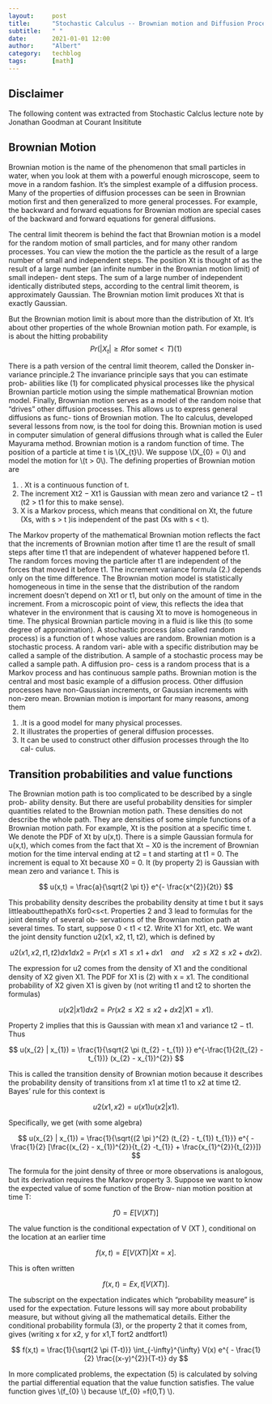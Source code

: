 ```yaml
---
layout:     post
title:      "Stochastic Calculus -- Brownian motion and Diffusion Process"
subtitle:   " "
date:       2021-01-01 12:00
author:     "Albert"
category:   techblog
tags:       [math]
---
```


<html>
<head>
  <meta charset="utf-8">
  <meta name="viewport" content="width=device-width">
  <title>MathJax example</title>
  <script src="https://polyfill.io/v3/polyfill.min.js?features=es6"></script>
  <script id="MathJax-script" async
          src="https://cdn.jsdelivr.net/npm/mathjax@3/es5/tex-mml-chtml.js">
  </script>
</head>
<body>
  
</body>
</html>

<h2 class="section-heading">Disclaimer </h2>

The following content was extracted from Stochastic Calclus lecture note by Jonathan Goodman at Courant Insititute 

<h2 class="section-heading">Brownian Motion </h2>

Brownian motion is the name of the phenomenon that small particles in water, when you look at them with a powerful enough microscope, seem to move in a random fashion. It’s the simplest example of a diffusion process.
Many of the properties of diffusion processes can be seen in Brownian motion first and then generalized to more general processes. For example, the backward and forward equations for Brownian motion are special cases of the backward and forward equations for general diffusions.

The central limit theorem is behind the fact that Brownian motion is a model for the random motion of small particles, and for many other random processes. You can view the motion the the particle as the result of a large number of small and independent steps. The position Xt is thought of as the result of a large number (an infinite number in the Brownian motion limit) of small indepen- dent steps. The sum of a large number of independent identically distributed steps, according to the central limit theorem, is approximately Gaussian. The Brownian motion limit produces Xt that is exactly Gaussian.

But the Brownian motion limit is about more than the distribution of Xt. It’s about other properties of the whole Brownian motion path. For example, is is about the hitting probability
$$
Pr(|X_{t}| \ge{R}  \text{for some} t< T) (1)
$$

<html>
  <body>
There is a path version of the central limit theorem, called the Donsker in- variance principle.2 The invariance principle says that you can estimate prob- abilities like (1) for complicated physical processes like the physical Brownian particle motion using the simple mathematical Brownian motion model.
</body>
</html>


<html>
  <body>
Finally, Brownian motion serves as a model of the random noise that “drives” other diffusion processes. This allows us to express general diffusions as func- tions of Brownian motion. The Ito calculus, developed several lessons from now, is the tool for doing this. Brownian motion is used in computer simulation of general diffusions through what is called the Euler Mayurama method.
</body>
</html>


<html>
  <body>
Brownian motion is a random function of time. The position of a particle at time t is \(X_{t}\). We suppose \(X_{0} = 0\) and model the motion for \(t > 0\). The defining properties of Brownian motion are
</body>
</html>

<ol>
<li>. Xt is a continuous function of t.</li>
<li>  The increment Xt2 − Xt1 is Gaussian with mean zero and variance t2 − t1
(t2 > t1 for this to make sense). </li>
<li> X is a Markov process, which means that conditional on Xt, the future
(Xs, with s > t )is independent of the past (Xs with s < t). </li>
</ol>

<html>
  <body>
  The Markov property of the mathematical Brownian motion reflects the fact that the increments of Brownian motion after time t1 are the result of small steps after time t1 that are independent of whatever happened before t1. The random forces moving the particle after t1 are independent of the forces that moved it before t1. The increment variance formula (2.) depends only on the time difference. The Brownian motion model is statistically homogeneous in time in the sense that the distribution of the random increment doesn’t depend on Xt1 or t1, but only on the amount of time in the increment. From a microscopic point of view, this reflects the idea that whatever in the environment that is causing Xt to move is homogeneous in time. The physical Brownian particle moving in a fluid is like this (to some degree of approximation).
</body>
</html>


<html>
  <body>
  A stochastic process (also called random process) is a function of t whose values are random. Brownian motion is a stochastic process. A random vari- able with a specific distribution may be called a sample of the distribution. A sample of a stochastic process may be called a sample path. A diffusion pro- cess is a random process that is a Markov process and has continuous sample paths. Brownian motion is the central and most basic example of a diffusion process. Other diffusion processes have non-Gaussian increments, or Gaussian increments with non-zero mean.
</body>
</html>


<html>
  <body>
Brownian motion is important for many reasons, among them
 </body>
</html>
<ol>
<li>.It is a good model for many physical processes. </li>
<li> It illustrates the properties of general diffusion processes. </li>
<li> It can be used to construct other diffusion processes through the Ito cal- culus. </li>
</ol>

<h2 class="section-heading"> Transition probabilities and value functions </h2>

<html>
  <body>
The Brownian motion path is too complicated to be described by a single prob- ability density. But there are useful probability densities for simpler quantities related to the Brownian motion path. These densities do not describe the whole path. They are densities of some simple functions of a Brownian motion path. For example, Xt is the position at a specific time t. We denote the PDF of Xt by u(x,t). There is a simple Gaussian formula for u(x,t), which comes from the fact that Xt − X0 is the increment of Brownian motion for the time interval ending at t2 = t and starting at t1 = 0. The increment is equal to Xt because X0 = 0. It (by property 2) is Gaussian with mean zero and variance t. This is
    </body>
</html>

$$
  u(x,t) = \frac{a}{\sqrt{2 \pi t}} e^{- \frac{x^{2}}{2t}}
$$

<html>
  <body>
    
This probability density describes the probability density at time t but it says littleaboutthepathXs for0<s<t.
Properties 2 and 3 lead to formulas for the joint density of several ob- servations of the Brownian motion path at several times. To start, suppose 0 < t1 < t2. Write X1 for Xt1, etc. We want the joint density function u2(x1, x2, t1, t2), which is defined by
    </body>
</html>

$$
  u2(x1, x2,t1, t2) dx1dx2 =Pr(x1 ≤X1 ≤x1 +dx1 \quad and \quad x2 ≤X2 ≤x2 +dx2) .
$$

<html>
  <body>
The expression for u2 comes from the density of X1 and the conditional density of X2 given X1. The PDF for X1 is (2) with x = x1. The conditional probability of X2 given X1 is given by (not writing t1 and t2 to shorten the formulas)
    </body>
</html>

$$
 u(x2|x1)dx2 =Pr(x2 ≤X2 ≤x2 +dx2 |X1 =x1) .
$$

<html>
  <body>
Property 2 implies that this is Gaussian with mean x1 and variance t2 − t1. Thus
    </body>
</html>

$$
u(x_{2} | x_{1}) = \frac{1}{\sqrt{2 \pi (t_{2} - t_{1}) }} e^{-\frac{1}{2(t_{2} - t_{1})} (x_{2} - x_{1})^{2}}
$$

<html>
  <body>
This is called the transition density of Brownian motion because it describes the
  probability density of transitions from x1 at time t1 to x2 at time t2. Bayes’ rule for this context is
</body>
</html>

$$
u2(x1, x2) = u(x1)u(x2|x1) .
$$

<html>
  <body>
Specifically, we get (with some algebra)
</body>
</html>

$$
u(x_{2} | x_{1}) = \frac{1}{\sqrt{(2 \pi )^{2} (t_{2} - t_{1}) t_{1}}} e^{ - \frac{1}{2} [\frac{(x_{2} - x_{1})^{2}}{t_{2} -t_{1}} + \frac{x_{1}^{2}}{t_{2}}]}
$$

<html>
  <body>
The formula for the joint density of three or more observations is analogous, but its derivation requires the Markov property 3.
Suppose we want to know the expected value of some function of the Brow- nian motion position at time T:
</body>
</html>

$$
f0 =E[V(XT)] 
$$

<html>
  <body>
The value function is the conditional expectation of V (XT ), conditional on the
location at an earlier time
  </body>
</html>

$$
f(x,t)=E[V(XT)|Xt =x] .
$$


<html>
  <body>
This is often written
  </body>
</html>

$$
f(x,t)=Ex,t[V(XT)] .
$$

<html>
  <body>
The subscript on the expectation indicates which “probability measure” is used for the expectation. Future lessons will say more about probability measure, but without giving all the mathematical details. Either the conditional probability formula (3), or the property 2 that it comes from, gives (writing x for x2, y for x1,T fort2 andtfort1)
  </body>
</html>

$$
f(x,t) = \frac{1}{\sqrt{2 \pi (T-t)}} \int_{-\infty}^{\infty} V(x) e^{ - \frac{1}{2} \frac{(x-y)^{2}}{T-t}} dy
$$

<html>
  <body>
In more complicated problems, the expectation (5) is calculated by solving the partial differential equation that the value function satisfies. The value function gives \(f_{0} \) because \(f_{0} =f(0,T) \).
    </body>
</html>
  
